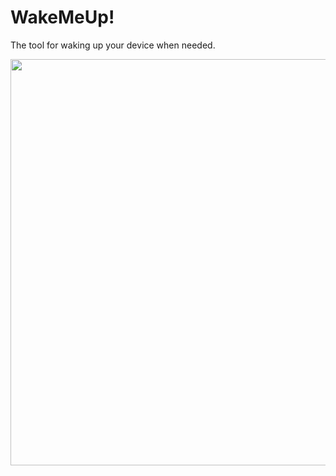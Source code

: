 # WakeMeUp!

The tool for waking up your device when needed.

<img src="https://raw.githubusercontent.com/seanghay/wakemeup/master/art1.png" width="650"/>
